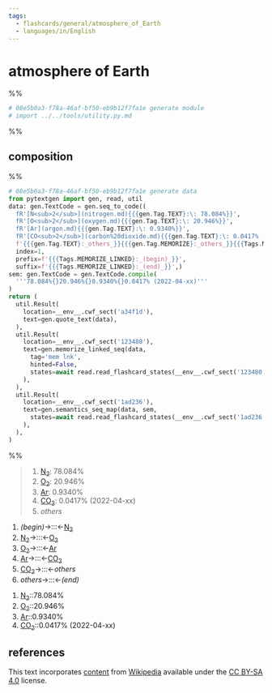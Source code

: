 ```yaml
---
tags:
  - flashcards/general/atmosphere_of_Earth
  - languages/in/English
---
```


# atmosphere of Earth

%%

```Python
# 08e5b0a3-f78a-46af-bf50-eb9b12f7fa1e generate module
# import ../../tools/utility.py.md
```

%%

## composition

%%

```Python
# 08e5b0a3-f78a-46af-bf50-eb9b12f7fa1e generate data
from pytextgen import gen, read, util
data: gen.TextCode = gen.seq_to_code((
  fR'[N<sub>2</sub>](nitrogen.md){{{gen.Tag.TEXT}:\: 78.084%}}',
  fR'[O<sub>2</sub>](oxygen.md){{{gen.Tag.TEXT}:\: 20.946%}}',
  fR'[Ar](argon.md){{{gen.Tag.TEXT}:\: 0.9340%}}',
  fR'[CO<sub>2</sub>](carbon%20dioxide.md){{{gen.Tag.TEXT}:\: 0.0417% (2022-04-xx)}}',
  f'{{{gen.Tag.TEXT}:_others_}}{{{gen.Tag.MEMORIZE}:_others_}}{{{Tags.MEMORIZE_LINKED}:_others_}}',),
  index=1,
  prefix=f'{{{Tags.MEMORIZE_LINKED}:_(begin)_}}',
  suffix=f'{{{Tags.MEMORIZE_LINKED}:_(end)_}}',)
sem: gen.TextCode = gen.TextCode.compile(
  '''78.084%{}20.946%{}0.9340%{}0.0417% (2022-04-xx)'''
)
return (
  util.Result(
    location=__env__.cwf_sect('a34f1d'),
    text=gen.quote_text(data),
  ),
  util.Result(
    location=__env__.cwf_sect('123480'),
    text=gen.memorize_linked_seq(data,
      tag='mem lnk',
      hinted=False,
      states=await read.read_flashcard_states(__env__.cwf_sect('123480')),
    ),
  ),
  util.Result(
    location=__env__.cwf_sect('1ad236'),
    text=gen.semantics_seq_map(data, sem,
      states=await read.read_flashcard_states(__env__.cwf_sect('1ad236')),
    ),
  ),
)
```

%%

<!--08e5b0a3-f78a-46af-bf50-eb9b12f7fa1e generate section="a34f1d"--><!-- The following content is generated at 2023-03-14T22:09:57.723829+08:00. Any edits will be overridden! -->

> 1. [N<sub>2</sub>](nitrogen.md): 78.084%
> 2. [O<sub>2</sub>](oxygen.md): 20.946%
> 3. [Ar](argon.md): 0.9340%
> 4. [CO<sub>2</sub>](carbon%20dioxide.md): 0.0417% (2022-04-xx)
> 5. _others_

<!--/08e5b0a3-f78a-46af-bf50-eb9b12f7fa1e-->

<!--08e5b0a3-f78a-46af-bf50-eb9b12f7fa1e generate section="123480"--><!-- The following content is generated at 2023-03-14T22:09:57.737978+08:00. Any edits will be overridden! -->

1. _(begin)_→:::←[N<sub>2</sub>](nitrogen.md)
2. [N<sub>2</sub>](nitrogen.md)→:::←[O<sub>2</sub>](oxygen.md)
3. [O<sub>2</sub>](oxygen.md)→:::←[Ar](argon.md)
4. [Ar](argon.md)→:::←[CO<sub>2</sub>](carbon%20dioxide.md)
5. [CO<sub>2</sub>](carbon%20dioxide.md)→:::←_others_
6. _others_→:::←_(end)_

<!--/08e5b0a3-f78a-46af-bf50-eb9b12f7fa1e-->

<!--08e5b0a3-f78a-46af-bf50-eb9b12f7fa1e generate section="1ad236"--><!-- The following content is generated at 2023-03-14T22:09:57.767517+08:00. Any edits will be overridden! -->

1. [N<sub>2</sub>](nitrogen.md)::78.084%
2. [O<sub>2</sub>](oxygen.md)::20.946%
3. [Ar](argon.md)::0.9340%
4. [CO<sub>2</sub>](carbon%20dioxide.md)::0.0417% (2022-04-xx)

<!--/08e5b0a3-f78a-46af-bf50-eb9b12f7fa1e-->

## references

This text incorporates [content](https://en.wikipedia.org/wiki/atmosphere_of_Earth) from [Wikipedia](Wikipedia.md) available under the [CC BY-SA 4.0](https://creativecommons.org/licenses/by-sa/4.0/) license.
